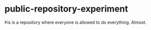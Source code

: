 # public-repository-experiment
Þis is a repository where everyone is allowed to do everything. Almost.
